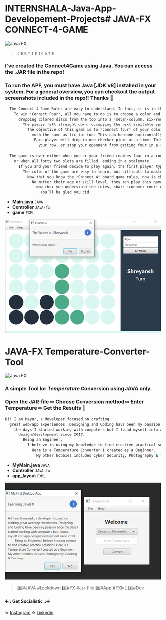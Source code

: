 # INTERNSHALA-Java-App-Developement-Projects# JAVA-FX CONNECT-4-GAME

![Java FX](https://img.shields.io/badge/-Finished-brightgreen.svg)

>`C`
>`E`
>`R`
>`T`
>`I`
>`F`
>`I`
>`C`
>`A`
>`T`
>`E`


### I've created the Connect4Game using Java. You can access the .JAR file in the repo!
### To run the APP, you must have Java [JDK v8] installed in your system. For a general overview, you can checkout the output screenshots included in the repo!! Thanks :santa:
```bash
  The Connect 4 Game Rules are easy to understand. In fact, it is in the name.
    To win *Connect Four*, all you have to do is to choose a color and then take turns
      dropping colored discs from the top into a *seven-column, six-row* vertically suspended grid.
        The pieces fall straight down, occupying the next available space within the column.
          The objective of this game is to *connect four* of your colored checker pieces in a row,
            much the same as tic tac toe. This can be done horizontally, vertically or diagonally.
             Each player will drop in one checker piece at a time. This will give you a chance to either build
               your row, or stop your opponent from getting four in a row.
                 
  The game is over either when you or your friend reaches four in a row,
    or when all forty two slots are filled, ending in a stalemate.
      If you and your friend decide to play again, the first player typically goes first.
        The rules of the game are easy to learn, but difficult to master. That is the beauty of Connect Four.
          Now that you know the *Connect 4* board game rules, now is the time to challenge everyone you know.
            No matter their age or skill level, they can play this game with you.
              Now that you understand the rules, share *Connect Four* with everyone around you.
                You’ll be glad you did.
```

* **Main.java** `JAVA`
* **Controller** `JAVA-fx`
* **game** `FXML`

![Connect4](https://github.com/dedsec-lucy-4141/INTERNSHALA-Java-App-Developement-Projects/blob/main/Connect4Game/Output%20%2B%20C4%20%2B%202.png)
# JAVA-FX Temperature-Converter-Tool

![Java FX](https://img.shields.io/badge/-Finished-brightgreen.svg)
### A simple Tool for *Temperature* Conversion using JAVA only.
### Open the JAR-file ⇨ Choose Conversion method ⇨ Enter Temperature ⇨ Get the Results :hatching_chick:

```bash
Hi! I am Mayur, a developer focused on crafting
  great web/app experiences. Designing and Coding have been my passion since
    the days I started working with computers but I found myself into app
      design/development since 2017.
        Being an Engineer,
          I believe in using my knowledge to find creative practical solutions.
            Here is a Temperature Converter I created as a Beginner.
              My other hobbies includes Cyber Security, Photography & Traveling.
```

* **MyMain.java** `JAVA`
* **Controller** `JAVA-fx`
* **app_layout** `FXML`

![C2F & F2C](https://github.com/dedsec-lucy-4141/INTERNSHALA-Java-App-Developement-Projects/blob/main/Temperature%20Converter%20Tool/C2F%20%2B%203.png)

> :hash:#JAVA #Lockdown :hash:#FX #Jar-File :hash:#App #FXML :hash:#Dev

#### :heavy_plus_sign::: Get Socialistic :::heavy_plus_sign:

✮ [Instagram](https://www.instagram.com/i_m_mayur._/)
✮ [Linkedin](https://www.linkedin.com/in/m14yur)


